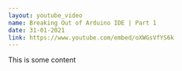 ```yaml
---
layout: youtube_video
name: Breaking Out of Arduino IDE | Part 1
date: 31-01-2021
link: https://www.youtube.com/embed/oXWGsVfYS6k
---
```


This is some content
